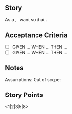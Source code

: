 ## Story
As a <role>, I want <capability> so that <benefit>.

## Acceptance Criteria
- [ ] GIVEN ... WHEN ... THEN ...
- [ ] GIVEN ... WHEN ... THEN ...

## Notes
Assumptions:
Out of scope:

## Story Points
<1|2|3|5|8>
